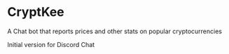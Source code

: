 # CryptKee
A Chat bot that reports prices and other stats on popular cryptocurrencies

Initial version for Discord Chat
